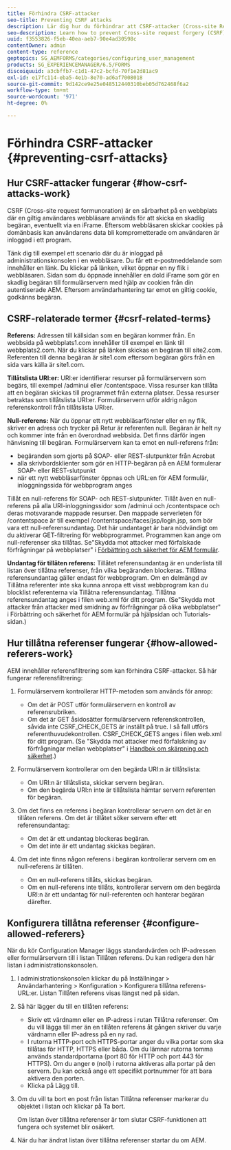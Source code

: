 ```yaml
---
title: Förhindra CSRF-attacker
seo-title: Preventing CSRF attacks
description: Lär dig hur du förhindrar att CSRF-attacker (Cross-site Request ForVerification) angriper webbplatser och skyddar användardata från att äventyras.
seo-description: Learn how to prevent Cross-site request forgery (CSRF) attacks and safeguard user data from being compromised.
uuid: f3553826-f5eb-40ea-aeb7-90e4ad30598c
contentOwner: admin
content-type: reference
geptopics: SG_AEMFORMS/categories/configuring_user_management
products: SG_EXPERIENCEMANAGER/6.5/FORMS
discoiquuid: a3cbffb7-c1d1-47c2-bcfd-70f1e2d81ac9
exl-id: e17fc114-eba5-4e1b-8e70-ad6af7008018
source-git-commit: 9d142ce9e25e048512440310beb05d762468f6a2
workflow-type: tm+mt
source-wordcount: '971'
ht-degree: 0%

---
```


# Förhindra CSRF-attacker {#preventing-csrf-attacks}

## Hur CSRF-attacker fungerar {#how-csrf-attacks-work}

CSRF (Cross-site request formunoration) är en sårbarhet på en webbplats där en giltig användares webbläsare används för att skicka en skadlig begäran, eventuellt via en iFrame. Eftersom webbläsaren skickar cookies på domänbasis kan användarens data bli komprometterade om användaren är inloggad i ett program.

Tänk dig till exempel ett scenario där du är inloggad på administrationskonsolen i en webbläsare. Du får ett e-postmeddelande som innehåller en länk. Du klickar på länken, vilket öppnar en ny flik i webbläsaren. Sidan som du öppnade innehåller en dold iFrame som gör en skadlig begäran till formulärservern med hjälp av cookien från din autentiserade AEM. Eftersom användarhantering tar emot en giltig cookie, godkänns begäran.

## CSRF-relaterade termer {#csrf-related-terms}

**Referens:** Adressen till källsidan som en begäran kommer från. En webbsida på webbplats1.com innehåller till exempel en länk till webbplats2.com. När du klickar på länken skickas en begäran till site2.com. Referenten till denna begäran är site1.com eftersom begäran görs från en sida vars källa är site1.com.

**Tillåtslista URI:er:** URI:er identifierar resurser på formulärservern som begärs, till exempel /adminui eller /contentspace. Vissa resurser kan tillåta att en begäran skickas till programmet från externa platser. Dessa resurser betraktas som tillåtslista URI:er. Formulärservern utför aldrig någon referenskontroll från tillåtslista URI:er.

**Null-referens:** När du öppnar ett nytt webbläsarfönster eller en ny flik, skriver en adress och trycker på Retur är referenten null. Begäran är helt ny och kommer inte från en överordnad webbsida. Det finns därför ingen hänvisning till begäran. Formulärservern kan ta emot en null-referens från:

* begäranden som gjorts på SOAP- eller REST-slutpunkter från Acrobat
* alla skrivbordsklienter som gör en HTTP-begäran på en AEM formulerar SOAP- eller REST-slutpunkt
* när ett nytt webbläsarfönster öppnas och URL:en för AEM formulär, inloggningssida för webbprogram anges

Tillåt en null-referens för SOAP- och REST-slutpunkter. Tillåt även en null-referens på alla URI-inloggningssidor som /adminui och /contentspace och deras motsvarande mappade resurser. Den mappade serverleten för /contentspace är till exempel /contentspace/faces/jsp/login.jsp, som bör vara ett null-referensundantag. Det här undantaget är bara nödvändigt om du aktiverar GET-filtrering för webbprogrammet. Programmen kan ange om null-referenser ska tillåtas. Se&quot;Skydda mot attacker med förfalskade förfrågningar på webbplatser&quot; i [Förbättring och säkerhet för AEM formulär](https://help.adobe.com/en_US/livecycle/11.0/HardeningSecurity/index.html).

**Undantag för tillåten referens:** Tillåtet referensundantag är en underlista till listan över tillåtna referenser, från vilka begäranden blockeras. Tillåtna referensundantag gäller endast för webbprogram. Om en delmängd av Tillåtna referenter inte ska kunna anropa ett visst webbprogram kan du blocklist referenterna via Tillåtna referensundantag. Tillåtna referensundantag anges i filen web.xml för ditt program. (Se&quot;Skydda mot attacker från attacker med smidning av förfrågningar på olika webbplatser&quot; i Förbättring och säkerhet för AEM formulär på hjälpsidan och Tutorials-sidan.)

## Hur tillåtna referenser fungerar {#how-allowed-referers-work}

AEM innehåller referensfiltrering som kan förhindra CSRF-attacker. Så här fungerar referensfiltrering:

1. Formulärservern kontrollerar HTTP-metoden som används för anrop:

   * Om det är POST utför formulärservern en kontroll av referensrubriken.
   * Om det är GET åsidosätter formulärservern referenskontrollen, såvida inte CSRF_CHECK_GETS är inställt på true. I så fall utförs referenthuvudekontrollen. CSRF_CHECK_GETS anges i filen web.xml för ditt program. (Se &quot;Skydda mot attacker med förfalskning av förfrågningar mellan webbplatser&quot; i [Handbok om skärpning och säkerhet](https://help.adobe.com/en_US/livecycle/11.0/HardeningSecurity/index.html).)

1. Formulärservern kontrollerar om den begärda URI:n är tillåtslista:

   * Om URI:n är tillåtslista, skickar servern begäran.
   * Om den begärda URI:n inte är tillåtslista hämtar servern referenten för begäran.

1. Om det finns en referens i begäran kontrollerar servern om det är en tillåten referens. Om det är tillåtet söker servern efter ett referensundantag:

   * Om det är ett undantag blockeras begäran.
   * Om det inte är ett undantag skickas begäran.

1. Om det inte finns någon referens i begäran kontrollerar servern om en null-referens är tillåten.

   * Om en null-referens tillåts, skickas begäran.
   * Om en null-referens inte tillåts, kontrollerar servern om den begärda URI:n är ett undantag för null-referenten och hanterar begäran därefter.

## Konfigurera tillåtna referenser {#configure-allowed-referers}

När du kör Configuration Manager läggs standardvärden och IP-adressen eller formulärservern till i listan Tillåten referens. Du kan redigera den här listan i administrationskonsolen.

1. I administrationskonsolen klickar du på Inställningar > Användarhantering > Konfiguration > Konfigurera tillåtna referens-URL:er. Listan Tillåten referens visas längst ned på sidan.
1. Så här lägger du till en tillåten referens:

   * Skriv ett värdnamn eller en IP-adress i rutan Tillåtna referenser. Om du vill lägga till mer än en tillåten referens åt gången skriver du varje värdnamn eller IP-adress på en ny rad.
   * I rutorna HTTP-port och HTTPS-portar anger du vilka portar som ska tillåtas för HTTP, HTTPS eller båda. Om du lämnar rutorna tomma används standardportarna (port 80 för HTTP och port 443 för HTTPS). Om du anger `0` (noll) i rutorna aktiveras alla portar på den servern. Du kan också ange ett specifikt portnummer för att bara aktivera den porten.
   * Klicka på Lägg till.

1. Om du vill ta bort en post från listan Tillåtna referenser markerar du objektet i listan och klickar på Ta bort.

   Om listan över tillåtna referenser är tom slutar CSRF-funktionen att fungera och systemet blir osäkert.

1. När du har ändrat listan över tillåtna referenser startar du om AEM.
